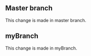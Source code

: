 ## Master branch
This change is made in master branch.

## myBranch
This change is made in myBranch.